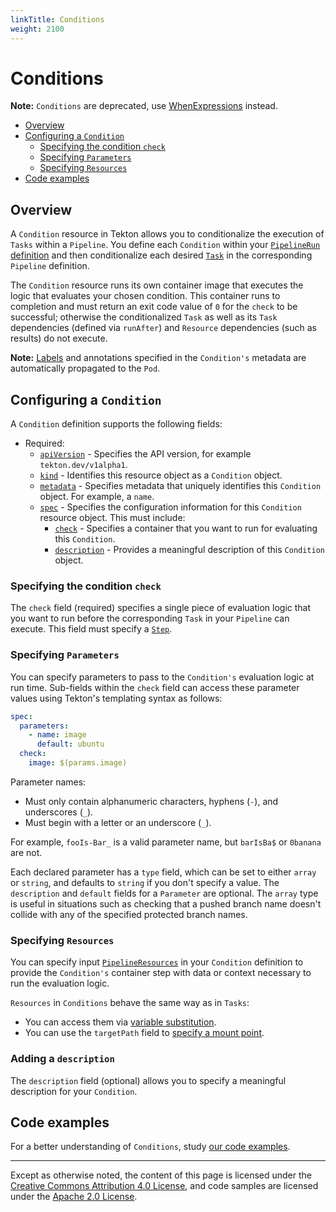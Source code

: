 ```yaml
---
linkTitle: Conditions
weight: 2100
---
```

# Conditions

**Note:** `Conditions` are deprecated, use [WhenExpressions](/vault/Pipelines-v0.26.0/pipelines/#guard-task-execution-using-whenexpressions) instead. 

- [Overview](#overview)
- [Configuring a `Condition`](#configuring-a-condition)
  - [Specifying the condition `check`](#specifying-the-condition-check)
  - [Specifying `Parameters`](#specifying-parameters)
  - [Specifying `Resources`](#specifying-resources)
- [Code examples](#code-examples)

## Overview

A `Condition` resource in Tekton allows you to conditionalize the execution of `Tasks` within a `Pipeline`.
You define each `Condition` within your [`PipelineRun` definition](/vault/Pipelines-v0.26.0/pipelineruns/) and then conditionalize
each desired [`Task`](/vault/Pipelines-v0.26.0/tasks/) in the corresponding `Pipeline` definition. 

The `Condition` resource runs its own container image that executes the logic that evaluates your chosen condition.
This container runs to completion and must return an exit code value of `0` for the `check` to be successful; otherwise
the conditionalized `Task` as well as its `Task` dependencies (defined via `runAfter`) and `Resource` dependencies
(such as results) do not execute.

**Note:** [Labels](/vault/Pipelines-v0.26.0/labels/) and annotations specified in the `Condition's` metadata are automatically
propagated to the `Pod`.

## Configuring a `Condition`

A `Condition` definition supports the following fields:

- Required:
  - [`apiVersion`][kubernetes-overview] - Specifies the API version, for example
    `tekton.dev/v1alpha1`.
  - [`kind`][kubernetes-overview] - Identifies this resource object as a `Condition` object.
  - [`metadata`][kubernetes-overview] - Specifies metadata that uniquely identifies this
    `Condition` object. For example, a `name`.
  - [`spec`][kubernetes-overview] - Specifies the configuration information for
    this `Condition` resource object. This must include:
    - [`check`](#check) - Specifies a container that you want to run for evaluating this `Condition`.
    - [`description`](#description) - Provides a meaningful description of this `Condition` object.

[kubernetes-overview]:
  https://kubernetes.io/docs/concepts/overview/working-with-objects/kubernetes-objects/#required-fields

### Specifying the condition `check` 

The `check` field (required) specifies a single piece of evaluation logic that you want to run before the
corresponding `Task` in your `Pipeline` can execute. This field must specify a [`Step`](/vault/Pipelines-v0.26.0/tasks/#steps). 

### Specifying `Parameters`

You can specify parameters to pass to the `Condition's` evaluation logic at run time. 
Sub-fields within the `check` field can access these parameter values using Tekton's templating
syntax as follows:

```yaml
spec:
  parameters:
    - name: image
      default: ubuntu
  check:
    image: $(params.image)
```

Parameter names:
- Must only contain alphanumeric characters, hyphens (`-`), and underscores (`_`).
- Must begin with a letter or an underscore (`_`).

For example, `fooIs-Bar_` is a valid parameter name, but `barIsBa$` or `0banana` are not.

Each declared parameter has a `type` field, which can be set to either `array` or `string`, and
defaults to `string` if you don't specify a value. The `description` and `default` fields for a
`Parameter` are optional. The `array` type is useful in situations such as checking that a pushed
branch name doesn't collide with any of the specified protected branch names.

### Specifying `Resources`

You can specify input [`PipelineResources`](/vault/Pipelines-v0.26.0/resources/) in your `Condition` definition to 
provide the `Condition's` container step with data or context necessary to run the evaluation logic.

`Resources` in `Conditions` behave the same way as in `Tasks`:
- You can access them via [variable substitution](/vault/Pipelines-v0.26.0/resources/#variable-substitution).
- You can use the `targetPath` field to [specify a mount point](/vault/Pipelines-v0.26.0/resources/#controlling-where-resources-are-mounted).

### Adding a `description`

The `description` field (optional) allows you to specify a meaningful description for your `Condition`.

## Code examples

For a better understanding of `Conditions`, study [our code examples](https://github.com/tektoncd/pipeline/tree/main/examples).

---

Except as otherwise noted, the content of this page is licensed under the
[Creative Commons Attribution 4.0 License](https://creativecommons.org/licenses/by/4.0/),
and code samples are licensed under the
[Apache 2.0 License](https://www.apache.org/licenses/LICENSE-2.0).
